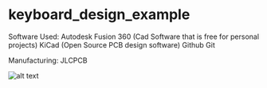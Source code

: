 # keyboard_design_example
Software Used:
Autodesk Fusion 360 (Cad Software that is free for personal projects)
KiCad (Open Source PCB design software)
Github
Git

Manufacturing:
JLCPCB

![alt text](https://github.com/AltaFour/keyboard_design_example/blob/master/PCB-Back.jpg?raw=true)
